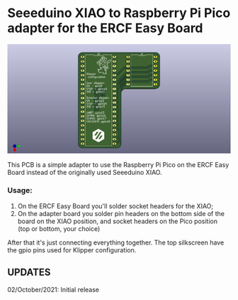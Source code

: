 # Seeeduino XIAO to Raspberry Pi Pico adapter for the ERCF Easy Board

![plot](./image/XIAO_to_Pico_adapter.png)

This PCB is a simple adapter to use the Raspberry Pi Pico on the ERCF Easy Board instead of the originally used Seeeduino XIAO.

### Usage:

1. On the ERCF Easy Board you'll solder socket headers for the XIAO;
2. On the adapter board you solder pin headers on the bottom side of the board on the XIAO position, and socket headers on the Pico position (top or bottom, your choice)

After that it's just connecting everything together. The top silkscreen have the gpio pins used for Klipper configuration.

UPDATES
-------
02/October/2021: Initial release
